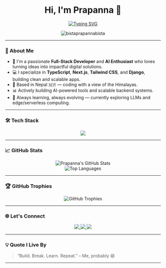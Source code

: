 <h1 align="center">Hi, I'm Prapanna 👋</h1>

<div align="center">
  <a href="https://git.io/typing-svg">
    <img src="https://readme-typing-svg.herokuapp.com?font=Fira+Code&weight=600&pause=1000&color=00F7FF&center=true&vCenter=true&width=435&lines=Full-Stack+Developer;AI+Enthusiast;Software+Engineer;Open+Source+Contributor" alt="Typing SVG" />
  </a>
</div>

<p align="center">
  <img src="https://komarev.com/ghpvc/?username=bistaprapannabista&label=Profile%20views&color=0e75b6&style=flat" alt="bistaprapannabista" />
</p>

---

### 🚀 About Me

- 🧠 I'm a passionate **Full-Stack Developer** and **AI Enthusiast** who loves turning ideas into impactful digital solutions.
- 💻 I specialize in **TypeScript**, **Next.js**, **Tailwind CSS**, and **Django**, building clean and scalable apps.
- 📍 Based in Nepal 🇳🇵 — coding with a view of the Himalayas.
- 📊 Actively building AI-powered tools and scalable backend systems.
- 🌱 Always learning, always evolving — currently exploring LLMs and edge/serverless computing.

---

### 🛠️ Tech Stack

<p align="center">
  <img src="https://skillicons.dev/icons?i=ts,react,nextjs,django,express,tailwind,postgres,docker,ubuntu,python,nodejs,html,css,git,aws" />
</p>

---

### 📈 GitHub Stats

<p align="center">
  <img src="https://github-readme-stats.vercel.app/api?username=bistaprapannabista&show_icons=true&theme=tokyonight&hide_border=false" alt="Prapanna's GitHub Stats" />
  <br/>
  <img src="https://github-readme-stats.vercel.app/api/top-langs/?username=bistaprapannabista&theme=tokyonight&hide_border=false&layout=compact" alt="Top Languages" />
</p>

---

### 🏆 GitHub Trophies

<p align="center">
  <img src="https://github-profile-trophy.vercel.app/?username=bistaprapannabista&theme=radical&no-frame=true&no-bg=true&margin-w=15&column=7" alt="GitHub Trophies" />
</p>

---

### 🌐 Let's Connect

<p align="center">
  <a href="https://www.linkedin.com/in/prapanna-bista-7980311b2">
    <img src="https://img.shields.io/badge/LinkedIn-0077B5?style=for-the-badge&logo=linkedin&logoColor=white" />
  </a>
  <a href="mailto:bistaprapannabista@gmail.com">
    <img src="https://img.shields.io/badge/Gmail-EA4335?style=for-the-badge&logo=gmail&logoColor=white" />
  </a>
  <a href="https://prapannabista.com.np">
    <img src="https://img.shields.io/badge/Portfolio-000000?style=for-the-badge&logo=vercel&logoColor=white" />
  </a>
</p>

---

### 💡 Quote I Live By

> “Build. Break. Learn. Repeat.” – Me, probably 😄

---

